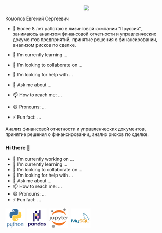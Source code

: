 
<div id="header" align="center">
  <img src="https://media.giphy.com/media/FoVzfcqCDSb7zCynOp/giphy.gif" width="100"/>
</div>

Комолов Евгений Сергеевич
- 🔭 Более 8 лет работаю в лизинговой компании "Пруссия", занимаюсь анализом финансовой отчетности и управленческих документов предприятий, принятие решения о финансировании, анализом рисков по сделке.

- 🌱 I’m currently learning ...
- 👯 I’m looking to collaborate on ...
- 🤔 I’m looking for help with ...
- 💬 Ask me about ...
- 📫 How to reach me: ...
- 😄 Pronouns: ...
- ⚡ Fun fact: ...

Анализ финансовой отчетности и управленческих документов, принятие решения о финансировании, анализ рисков по сделке.

### Hi there 👋
- 🔭 I’m currently working on ...
- 🌱 I’m currently learning ...
- 👯 I’m looking to collaborate on ...
- 🤔 I’m looking for help with ...
- 💬 Ask me about ...
- 📫 How to reach me: ...
- 😄 Pronouns: ...
- ⚡ Fun fact: ...
<!--
**Eugene-data/Eugene-data** is a ✨ _special_ ✨ repository because its `README.md` (this file) appears on your GitHub profile.


Here are some ideas to get you started:

- 🔭 I’m currently working on ...
- 🌱 I’m currently learning ...
- 👯 I’m looking to collaborate on ...
- 🤔 I’m looking for help with ...
- 💬 Ask me about ...
- 📫 How to reach me: ...
- 😄 Pronouns: ...
- ⚡ Fun fact: ...
-->
<div>
  <img src="https://github.com/devicons/devicon/blob/master/icons/python/python-original-wordmark.svg" title="python" alt="python" width="60" height="60"/>&nbsp;
  <img src="https://github.com/devicons/devicon/blob/master/icons/pandas/pandas-original-wordmark.svg" title="Pandas" alt="Pandas" width="60" height="60"/>&nbsp;
  <img src="https://github.com/devicons/devicon/blob/master/icons/jupyter/jupyter-original-wordmark.svg" title="jupiter" alt="jupiter" width="60" height="60"/>&nbsp;
  <img src="https://github.com/devicons/devicon/blob/master/icons/mysql/mysql-original-wordmark.svg" title="mySQL" alt="mySQL" width="60" height="60"/>&nbsp;

</div>
